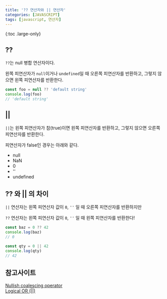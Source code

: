 ```yaml
---
title: '?? 연산자와 || 연산자'
categories: [JAVASCRIPT]
tags: [javascript, 연산자]
---
```


{:toc .large-only}

## ??

`??`는 null 병합 연산자이다.

왼쪽 피연산자가 `null`이거나 u`ndefined`일 때 오른쪽 피연산자를 반환하고, 그렇지 않으면 왼쪽 피연산자를 반환한다.

```js
const foo = null ?? 'default string'
console.log(foo)
// 'default string'
```

## ||

`||`는 왼쪽 피연산자가 참(true)이면 왼쪽 피연산자를 반환하고, 그렇지 않으면 오른쪽 피연산자를 반환한다.

피연산자가 false인 경우는 아래와 같다.

- null
- NaN
- 0
- ''
- undefined

## ?? 와 || 의 차이

`||` 연산자는 왼쪽 피연산자 값이 `0`, `''` 일 때 오른쪽 피연산자를 반환하지만

`??` 연산자는 왼쪽 피연산자 값이 `0`, `''` 일 때 왼쪽 피연산자를 반환한다!

```js
const baz = 0 ?? 42
console.log(baz)
// 0

const qty = 0 || 42
console.log(qty)
// 42
```

## 참고사이트

[Nullish coalescing operator](https://developer.mozilla.org/ko/docs/Web/JavaScript/Reference/Operators/Nullish_coalescing)<br/>
[Logical OR (||)](https://developer.mozilla.org/en-US/docs/Web/JavaScript/Reference/Operators/Logical_OR)
